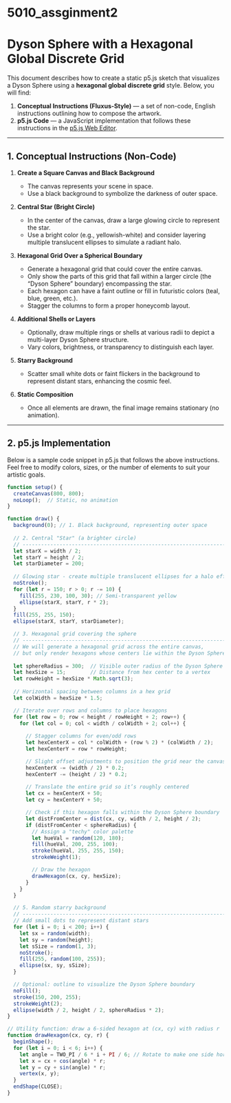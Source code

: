 # 5010_assginment2
# Dyson Sphere with a Hexagonal Global Discrete Grid

This document describes how to create a static p5.js sketch that visualizes a Dyson Sphere using a **hexagonal global discrete grid** style. Below, you will find:

1. **Conceptual Instructions (Fluxus-Style)** — a set of non-code, English instructions outlining how to compose the artwork.
2. **p5.js Code** — a JavaScript implementation that follows these instructions in the [p5.js Web Editor](https://editor.p5js.org/).

---

## 1. Conceptual Instructions (Non-Code)

1. **Create a Square Canvas and Black Background**  
   - The canvas represents your scene in space.  
   - Use a black background to symbolize the darkness of outer space.

2. **Central Star (Bright Circle)**  
   - In the center of the canvas, draw a large glowing circle to represent the star.  
   - Use a bright color (e.g., yellowish-white) and consider layering multiple translucent ellipses to simulate a radiant halo.

3. **Hexagonal Grid Over a Spherical Boundary**  
   - Generate a hexagonal grid that could cover the entire canvas.  
   - Only show the parts of this grid that fall within a larger circle (the “Dyson Sphere” boundary) encompassing the star.  
   - Each hexagon can have a faint outline or fill in futuristic colors (teal, blue, green, etc.).  
   - Stagger the columns to form a proper honeycomb layout.

4. **Additional Shells or Layers**  
   - Optionally, draw multiple rings or shells at various radii to depict a multi-layer Dyson Sphere structure.  
   - Vary colors, brightness, or transparency to distinguish each layer.

5. **Starry Background**  
   - Scatter small white dots or faint flickers in the background to represent distant stars, enhancing the cosmic feel.

6. **Static Composition**  
   - Once all elements are drawn, the final image remains stationary (no animation).

---

## 2. p5.js Implementation

Below is a sample code snippet in p5.js that follows the above instructions. Feel free to modify colors, sizes, or the number of elements to suit your artistic goals.

```javascript
function setup() {
  createCanvas(800, 800);
  noLoop();  // Static, no animation
}

function draw() {
  background(0); // 1. Black background, representing outer space
  
  // 2. Central "Star" (a brighter circle)
  // ----------------------------------------------------------------------
  let starX = width / 2;
  let starY = height / 2;
  let starDiameter = 200;
  
  // Glowing star - create multiple translucent ellipses for a halo effect
  noStroke();
  for (let r = 150; r > 0; r -= 10) {
    fill(255, 230, 100, 30); // Semi-transparent yellow
    ellipse(starX, starY, r * 2);
  }
  fill(255, 255, 150);
  ellipse(starX, starY, starDiameter);

  // 3. Hexagonal grid covering the sphere
  // ----------------------------------------------------------------------
  // We will generate a hexagonal grid across the entire canvas,
  // but only render hexagons whose centers lie within the Dyson Sphere boundary.
  
  let sphereRadius = 300;  // Visible outer radius of the Dyson Sphere
  let hexSize = 15;        // Distance from hex center to a vertex
  let rowHeight = hexSize * Math.sqrt(3);
  
  // Horizontal spacing between columns in a hex grid
  let colWidth = hexSize * 1.5;

  // Iterate over rows and columns to place hexagons
  for (let row = 0; row < height / rowHeight + 2; row++) {
    for (let col = 0; col < width / colWidth + 2; col++) {
      
      // Stagger columns for even/odd rows
      let hexCenterX = col * colWidth + (row % 2) * (colWidth / 2);
      let hexCenterY = row * rowHeight;

      // Slight offset adjustments to position the grid near the canvas center
      hexCenterX -= (width / 2) * 0.2; 
      hexCenterY -= (height / 2) * 0.2; 
      
      // Translate the entire grid so it’s roughly centered
      let cx = hexCenterX + 50;
      let cy = hexCenterY + 50;

      // Check if this hexagon falls within the Dyson Sphere boundary
      let distFromCenter = dist(cx, cy, width / 2, height / 2);
      if (distFromCenter < sphereRadius) {
        // Assign a "techy" color palette
        let hueVal = random(120, 180);
        fill(hueVal, 200, 255, 100);
        stroke(hueVal, 255, 255, 150);
        strokeWeight(1);

        // Draw the hexagon
        drawHexagon(cx, cy, hexSize);
      }
    }
  }

  // 5. Random starry background
  // ----------------------------------------------------------------------
  // Add small dots to represent distant stars
  for (let i = 0; i < 200; i++) {
    let sx = random(width);
    let sy = random(height);
    let sSize = random(1, 3);
    noStroke();
    fill(255, random(100, 255));
    ellipse(sx, sy, sSize);
  }

  // Optional: outline to visualize the Dyson Sphere boundary
  noFill();
  stroke(150, 200, 255);
  strokeWeight(2);
  ellipse(width / 2, height / 2, sphereRadius * 2);
}

// Utility function: draw a 6-sided hexagon at (cx, cy) with radius r
function drawHexagon(cx, cy, r) {
  beginShape();
  for (let i = 0; i < 6; i++) {
    let angle = TWO_PI / 6 * i + PI / 6; // Rotate to make one side horizontal
    let x = cx + cos(angle) * r;
    let y = cy + sin(angle) * r;
    vertex(x, y);
  }
  endShape(CLOSE);
}
